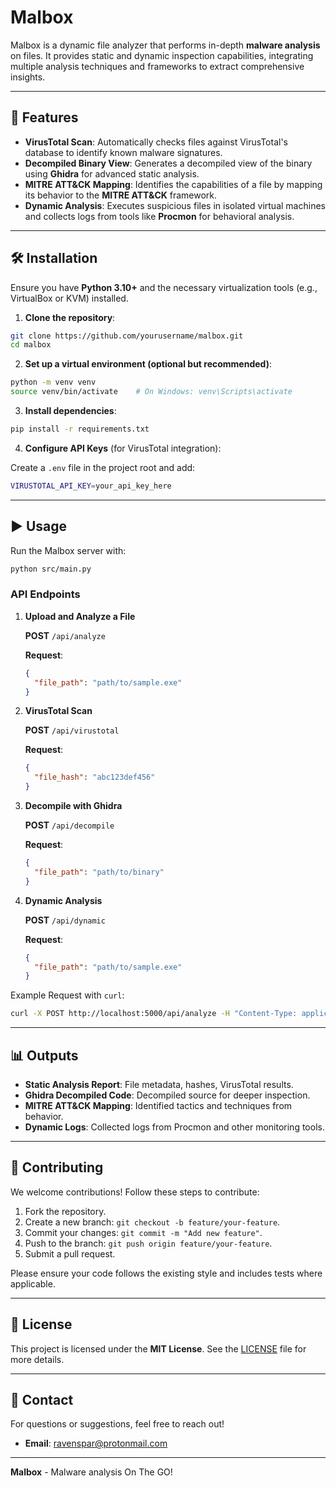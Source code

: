 # Malbox

Malbox is a dynamic file analyzer that performs in-depth **malware analysis** on files. It provides static and dynamic inspection capabilities, integrating multiple analysis techniques and frameworks to extract comprehensive insights.

---

## 🚀 Features

- **VirusTotal Scan**: Automatically checks files against VirusTotal's database to identify known malware signatures.
- **Decompiled Binary View**: Generates a decompiled view of the binary using **Ghidra** for advanced static analysis.
- **MITRE ATT&CK Mapping**: Identifies the capabilities of a file by mapping its behavior to the **MITRE ATT&CK** framework.
- **Dynamic Analysis**: Executes suspicious files in isolated virtual machines and collects logs from tools like **Procmon** for behavioral analysis.

---

## 🛠️ Installation

Ensure you have **Python 3.10+** and the necessary virtualization tools (e.g., VirtualBox or KVM) installed.

1. **Clone the repository**:

```bash
git clone https://github.com/yourusername/malbox.git
cd malbox
```

2. **Set up a virtual environment (optional but recommended)**:

```bash
python -m venv venv
source venv/bin/activate    # On Windows: venv\Scripts\activate
```

3. **Install dependencies**:

```bash
pip install -r requirements.txt
```

4. **Configure API Keys** (for VirusTotal integration):

Create a `.env` file in the project root and add:

```bash
VIRUSTOTAL_API_KEY=your_api_key_here
```

---

## ▶️ Usage

Run the Malbox server with:

```bash
python src/main.py
```

### API Endpoints

1. **Upload and Analyze a File**

   **POST** `/api/analyze`

   **Request**:
   ```json
   {
     "file_path": "path/to/sample.exe"
   }
   ```

2. **VirusTotal Scan**

   **POST** `/api/virustotal`

   **Request**:
   ```json
   {
     "file_hash": "abc123def456"
   }
   ```

3. **Decompile with Ghidra**

   **POST** `/api/decompile`

   **Request**:
   ```json
   {
     "file_path": "path/to/binary"
   }
   ```

4. **Dynamic Analysis**

   **POST** `/api/dynamic`

   **Request**:
   ```json
   {
     "file_path": "path/to/sample.exe"
   }
   ```

Example Request with `curl`:

```bash
curl -X POST http://localhost:5000/api/analyze -H "Content-Type: application/json" -d '{"file_path": "sample.exe"}'
```

---

## 📊 Outputs

- **Static Analysis Report**: File metadata, hashes, VirusTotal results.
- **Ghidra Decompiled Code**: Decompiled source for deeper inspection.
- **MITRE ATT&CK Mapping**: Identified tactics and techniques from behavior.
- **Dynamic Logs**: Collected logs from Procmon and other monitoring tools.


---


## 🤝 Contributing

We welcome contributions! Follow these steps to contribute:

1. Fork the repository.
2. Create a new branch: `git checkout -b feature/your-feature`.
3. Commit your changes: `git commit -m "Add new feature"`.
4. Push to the branch: `git push origin feature/your-feature`.
5. Submit a pull request.

Please ensure your code follows the existing style and includes tests where applicable.

---

## 📜 License

This project is licensed under the **MIT License**. See the [LICENSE](LICENSE) file for more details.

---

## 📧 Contact

For questions or suggestions, feel free to reach out!

- **Email**: ravenspar@protonmail.com

---

**Malbox** - Malware analysis On The GO!

